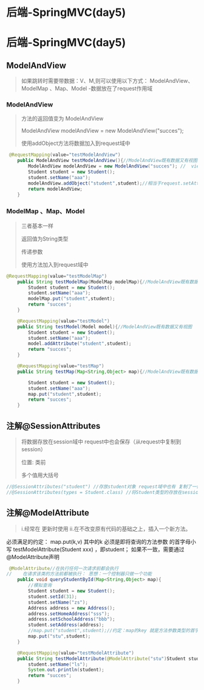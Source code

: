 # 后端-SpringMVC(day5)


# 后端-SpringMVC(day5)

## ModelAndView

> 如果跳转时需要带数据：V、M,则可以使用以下方式：
> ModelAndView、ModelMap  、Map、Model   -数据放在了request作用域 

### ModelAndView

> 方法的返回值变为 ModelAndView
>
>  ModelAndView modelAndView = new ModelAndView("succes");
>
> 使用addObject方法将数据加入到request域中

```java
 @RequestMapping(value="testModelAndView")
    public ModelAndView testModelAndView(){//ModelAndView既有数据又有视图
        ModelAndView modelAndView = new ModelAndView("succes"); //  view/succes.jsp
        Student student = new Student();
        student.setName("aaa");
        modelAndView.addObject("student",student);//相当于request.setAttribute("student",student)
        return modelAndView;
    }
```

### ModelMap  、Map、Model

> 三者基本一样
>
> 返回值为String类型
>
> 传递参数
>
> 使用方法加入到request域中

```java
@RequestMapping(value="testModelMap")
    public String testModelMap(ModelMap modelMap){//ModelAndView既有数据又有视图
        Student student = new Student();
        student.setName("aaa");
        modelMap.put("student",student);
        return "succes";
    }

    @RequestMapping(value="testModel")
    public String testModel(Model model){//ModelAndView既有数据又有视图
        Student student = new Student();
        student.setName("aaa");
        model.addAttribute("student",student);
        return "succes";
    }

    @RequestMapping(value="testMap")
    public String testMap(Map<String,Object> map){//ModelAndView既有数据又有视图

        Student student = new Student();
        student.setName("aaa");
        map.put("student",student);
        return "succes";
    }
```

## 注解@SessionAttributes

> 将数据存放在session域中 request中也会保存（从request中复制到session）
>
> 位置: 类前
>
> 多个值用大括号

```java
//@SessionAttributes("student") //存放student对象 request域中也有 复制了一份到session中
//@SessionAttributes(types = Student.class) //将Student类型的存放在session中
```

## 注解@ModelAttribute 

> i.经常在 更新时使用
> ii.在不改变原有代码的基础之上，插入一个新方法。

必须满足的约定：
map.put(k,v) 其中的k 必须是即将查询的方法参数 的首字母小写
testModelAttribute(Student xxx)  ，即student；
如果不一致，需要通过@ModelAttribute声明

```java
 @ModelAttribute//在执行任何一次请求前都会执行
//    在请求该类的方法前都被执行： 思想：一个控制器只做一个功能
    public void queryStudentById(Map<String,Object> map){
        //模拟查询
        Student student = new Student();
        student.setId(31);
        student.setName("zs");
        Address address = new Address();
        address.setHomeAddress("sss");
        address.setSchoolAddress("bbb");
        student.setAddress(address);
        //map.put("student",student);//约定：map的key 就是方法参数类型的首字母的小写
        map.put("stu",student);
    }

    @RequestMapping(value="testModelAttribute")
    public String testModelAttribute(@ModelAttribute("stu")Student student){//ModelAndView既有数据又有视图
        student.setName("ls");
        System.out.println(student);
        return "succes";
    }
```


